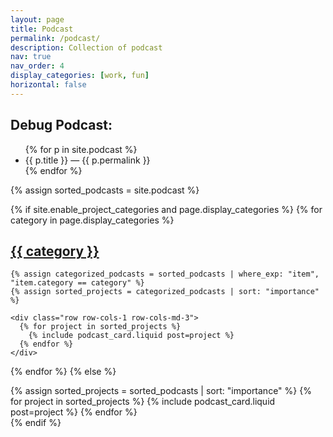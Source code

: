 ```yaml
---
layout: page
title: Podcast
permalink: /podcast/
description: Collection of podcast
nav: true
nav_order: 4
display_categories: [work, fun]
horizontal: false
---
```


<h2>Debug Podcast:</h2>
<ul>
{% for p in site.podcast %}
  <li>{{ p.title }} — {{ p.permalink }}</li>
{% endfor %}
</ul>



<style>
.card {
  transition: transform 0.2s ease, box-shadow 0.2s ease;
}

.card:hover {
  transform: translateY(-3px);
  box-shadow: 0 6px 12px rgba(0, 0, 0, 0.15);
}

.card-img-top {
  object-fit: cover;
  height: 180px;
  border-bottom: 1px solid #eee;
}
</style>


<div class="projects">
{% assign sorted_podcasts = site.podcast %}

{% if site.enable_project_categories and page.display_categories %}
  {% for category in page.display_categories %}
    <a id="{{ category | downcase }}" href=".#{{ category | downcase }}">
      <h2 class="category">{{ category }}</h2>
    </a>

    {% assign categorized_podcasts = sorted_podcasts | where_exp: "item", "item.category == category" %}
    {% assign sorted_projects = categorized_podcasts | sort: "importance" %}

    <div class="row row-cols-1 row-cols-md-3">
      {% for project in sorted_projects %}
        {% include podcast_card.liquid post=project %}
      {% endfor %}
    </div>
  {% endfor %}
{% else %}
  <div class="row row-cols-1 row-cols-md-3">
    {% assign sorted_projects = sorted_podcasts | sort: "importance" %}
    {% for project in sorted_projects %}
      {% include podcast_card.liquid post=project %}
    {% endfor %}
  </div>
{% endif %}
</div>
